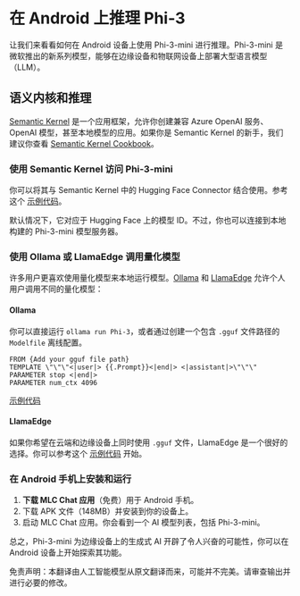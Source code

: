# **在 Android 上推理 Phi-3**

让我们来看看如何在 Android 设备上使用 Phi-3-mini 进行推理。Phi-3-mini 是微软推出的新系列模型，能够在边缘设备和物联网设备上部署大型语言模型（LLM）。

## 语义内核和推理

[Semantic Kernel](https://github.com/microsoft/semantic-kernel) 是一个应用框架，允许你创建兼容 Azure OpenAI 服务、OpenAI 模型，甚至本地模型的应用。如果你是 Semantic Kernel 的新手，我们建议你查看 [Semantic Kernel Cookbook](https://github.com/microsoft/SemanticKernelCookBook?WT.mc_id=aiml-138114-kinfeylo)。

### 使用 Semantic Kernel 访问 Phi-3-mini

你可以将其与 Semantic Kernel 中的 Hugging Face Connector 结合使用。参考这个 [示例代码](https://github.com/Azure-Samples/Phi-3MiniSamples/tree/main/semantickernel?WT.mc_id=aiml-138114-kinfeylo)。

默认情况下，它对应于 Hugging Face 上的模型 ID。不过，你也可以连接到本地构建的 Phi-3-mini 模型服务器。

### 使用 Ollama 或 LlamaEdge 调用量化模型

许多用户更喜欢使用量化模型来本地运行模型。[Ollama](https://ollama.com/) 和 [LlamaEdge](https://llamaedge.com) 允许个人用户调用不同的量化模型：

#### Ollama

你可以直接运行 `ollama run Phi-3`，或者通过创建一个包含 `.gguf` 文件路径的 `Modelfile` 离线配置。

```gguf
FROM {Add your gguf file path}
TEMPLATE \"\"\"<|user|> {{.Prompt}}<|end|> <|assistant|>\"\"\"
PARAMETER stop <|end|>
PARAMETER num_ctx 4096
```

[示例代码](https://github.com/Azure-Samples/Phi-3MiniSamples/tree/main/ollama?WT.mc_id=aiml-138114-kinfeylo)

#### LlamaEdge

如果你希望在云端和边缘设备上同时使用 `.gguf` 文件，LlamaEdge 是一个很好的选择。你可以参考这个 [示例代码](https://github.com/Azure-Samples/Phi-3MiniSamples/tree/main/wasm?WT.mc_id=aiml-138114-kinfeylo) 开始。

### 在 Android 手机上安装和运行

1. **下载 MLC Chat 应用**（免费）用于 Android 手机。
2. 下载 APK 文件（148MB）并安装到你的设备上。
3. 启动 MLC Chat 应用。你会看到一个 AI 模型列表，包括 Phi-3-mini。

总之，Phi-3-mini 为边缘设备上的生成式 AI 开辟了令人兴奋的可能性，你可以在 Android 设备上开始探索其功能。

免责声明：本翻译由人工智能模型从原文翻译而来，可能并不完美。请审查输出并进行必要的修改。